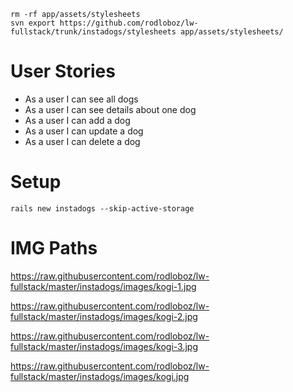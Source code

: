 

```shell
rm -rf app/assets/stylesheets
svn export https://github.com/rodloboz/lw-fullstack/trunk/instadogs/stylesheets app/assets/stylesheets/
```

# User Stories

* As a user I can see all dogs
* As a user I can see details about one dog
* As a user I can add a dog
* As a user I can update a dog
* As a user I can delete a dog

# Setup

```shell
rails new instadogs --skip-active-storage
```


# IMG Paths

https://raw.githubusercontent.com/rodloboz/lw-fullstack/master/instadogs/images/kogi-1.jpg

https://raw.githubusercontent.com/rodloboz/lw-fullstack/master/instadogs/images/kogi-2.jpg

https://raw.githubusercontent.com/rodloboz/lw-fullstack/master/instadogs/images/kogi-3.jpg

https://raw.githubusercontent.com/rodloboz/lw-fullstack/master/instadogs/images/kogi.jpg
